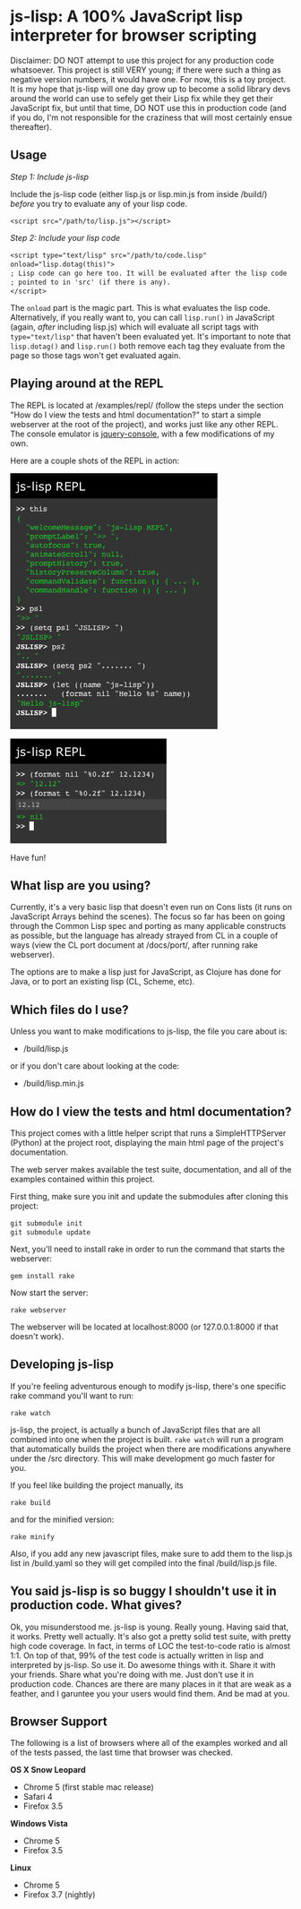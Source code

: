 # js-lisp: A 100% JavaScript lisp interpreter for browser scripting

Disclaimer: DO NOT attempt to use this project for any production code whatsoever. This project is still VERY young; if there were such a thing as negative version numbers, it would have one. For now, this is a toy project. It is my hope that js-lisp will one day grow up to become a solid library devs around the world can use to sefely get their Lisp fix while they get their JavaScript fix, but until that time, DO NOT use this in production code (and if you do, I'm not responsible for the craziness that will most certainly ensue thereafter).

## Usage

*Step 1: Include js-lisp*

Include the js-lisp code (either lisp.js or lisp.min.js from inside /build/) _before_ you try to evaluate any of your lisp code.

    <script src="/path/to/lisp.js"></script>

*Step 2: Include your lisp code*

    <script type="text/lisp" src="/path/to/code.lisp" onload="lisp.dotag(this)">
    ; Lisp code can go here too. It will be evaluated after the lisp code
    ; pointed to in 'src' (if there is any).
    </script>

The `onload` part is the magic part. This is what evaluates the lisp code. Alternatively, if you really want to, you can call `lisp.run()` in JavaScript (again, _after_ including lisp.js) which will evaluate all script tags with `type="text/lisp"` that haven't been evaluated yet. It's important to note that `lisp.dotag()` and `lisp.run()` both remove each tag they evaluate from the page so those tags won't get evaluated again.

## Playing around at the REPL

The REPL is located at /examples/repl/ (follow the steps under the section "How do I view the tests and html documentation?" to start a simple webserver at the root of the project), and works just like any other REPL. The console emulator is [jquery-console][0], with a few modifications of my own.

Here are a couple shots of the REPL in action:

![](http://github.com/willurd/js-lisp/raw/master/docs/readme/repl1.png)

![](http://github.com/willurd/js-lisp/raw/master/docs/readme/repl2.png)

Have fun!

[0]: http://github.com/chrisdone/jquery-console

## What lisp are you using?

Currently, it's a very basic lisp that doesn't even run on Cons lists (it runs on JavaScript Arrays behind the scenes). The focus so far has been on going through the Common Lisp spec and porting as many applicable constructs as possible, but the language has already strayed from CL in a couple of ways (view the CL port document at /docs/port/, after running rake webserver).

The options are to make a lisp just for JavaScript, as Clojure has done for Java, or to port an existing lisp (CL, Scheme, etc).

## Which files do I use?

Unless you want to make modifications to js-lisp, the file you care about is:

* /build/lisp.js

or if you don't care about looking at the code:

* /build/lisp.min.js

## How do I view the tests and html documentation?

This project comes with a little helper script that runs a SimpleHTTPServer (Python) at the project root, displaying the main html page of the project's documentation.

The web server makes available the test suite, documentation, and all of the examples contained within this project.

First thing, make sure you init and update the submodules after cloning this project:

    git submodule init
	git submodule update

Next, you'll need to install rake in order to run the command that starts the webserver:

    gem install rake

Now start the server:

    rake webserver

The webserver will be located at localhost:8000 (or 127.0.0.1:8000 if that doesn't work).

## Developing js-lisp

If you're feeling adventurous enough to modify js-lisp, there's one specific rake command you'll want to run:

    rake watch

js-lisp, the project, is actually a bunch of JavaScript files that are all combined into one when the project is built. `rake watch` will run a program that automatically builds the project when there are modifications anywhere under the /src directory. This will make development go much faster for you.

If you feel like building the project manually, its

    rake build

and for the minified version:

    rake minify

Also, if you add any new javascript files, make sure to add them to the lisp.js list in /build.yaml so they will get compiled into the final /build/lisp.js file.

## You said js-lisp is so buggy I shouldn't use it in production code. What gives?

Ok, you misunderstood me. js-lisp is young. Really young. Having said that, it works. Pretty well actually. It's also got a pretty solid test suite, with pretty high code coverage. In fact, in terms of LOC the test-to-code ratio is almost 1:1. On top of that, 99% of the test code is actually written in lisp and interpreted by js-lisp. So use it. Do awesome things with it. Share it with your friends. Share what you're doing with me. Just don't use it in production code. Chances are there are many places in it that are weak as a feather, and I garuntee you your users would find them. And be mad at you.

## Browser Support

The following is a list of browsers where all of the examples worked and all of the tests passed, the last time that browser was checked.

**OS X Snow Leopard**

* Chrome 5 (first stable mac release)
* Safari 4
* Firefox 3.5

**Windows Vista**

* Chrome 5
* Firefox 3.5

**Linux**

* Chrome 5
* Firefox 3.7 (nightly)
